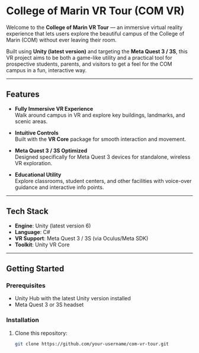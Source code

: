 # College of Marin VR Tour (COM VR)

Welcome to the **College of Marin VR Tour** — an immersive virtual reality experience that lets users explore the beautiful campus of the College of Marin (COM) without ever leaving their room.

Built using **Unity (latest version)** and targeting the **Meta Quest 3 / 3S**, this VR project aims to be both a game-like utility and a practical tool for prospective students, parents, and visitors to get a feel for the COM campus in a fun, interactive way.

---

## Features

- **Fully Immersive VR Experience**  
  Walk around campus in VR and explore key buildings, landmarks, and scenic areas.

- **Intuitive Controls**  
  Built with the **VR Core** package for smooth interaction and movement.

- **Meta Quest 3 / 3S Optimized**  
  Designed specifically for Meta Quest 3 devices for standalone, wireless VR exploration.

- **Educational Utility**  
  Explore classrooms, student centers, and other facilities with voice-over guidance and interactive info points.

---

## Tech Stack

- **Engine**: Unity (latest version 6)
- **Language**: C#
- **VR Support**: Meta Quest 3 / 3S (via Oculus/Meta SDK)
- **Toolkit**: Unity VR Core

---

## Getting Started

### Prerequisites

- Unity Hub with the latest Unity version installed
- Meta Quest 3 or 3S headset

### Installation

1. Clone this repository:
   ```bash
   git clone https://github.com/your-username/com-vr-tour.git

